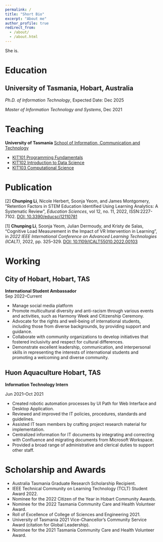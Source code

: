 ```yaml
---
permalink: /
title: "Short Bio"
excerpt: "About me"
author_profile: true
redirect_from: 
  - /about/
  - /about.html
---
```


She is.

Education
=========
## University of Tasmania, Hobart, Australia
*Ph.D. of Information Technology*, Expected Date: Dec 2025

*Master of Information Technology and Systems*, Dec 2021

Teaching
========
**University of Tasmania** [School of Information, Communication and Technology](https://www.utas.edu.au/built-digital-natural/ict) 
- [KIT101 Programming Fundamentals](https://www.utas.edu.au/courses/cse/units/kit101-programming-fundamentals) 
- [KIT102 Introduction to Data Science](https://www.utas.edu.au/courses/cse/units/kit102-introduction-to-data-science)
- [KIT103 Computational Science](https://www.utas.edu.au/courses/cse/units/kit103-computational-science)

Publication
===========
[2] **Chunping Li**, Nicole Herbert, Soonja Yeom, and James Montgomery, "Retention Factors in STEM Education Identified Using Learning Analytics: A Systematic Review", *Education Sciences*, vol 12, no. 11, 2022, ISSN:2227-7102. [DOI: 10.3390/educsci12110781](https://www.mdpi.com/2227-7102/12/11/781)

[1] **Chunping Li**, Soonja Yeom, Julian Dermoudy, and Kristy de Salas, “Cognitive Load Measurement in the Impact of VR Intervention in Learning”, in *2022 IEEE International Conference on Advanced Learning Technologies (ICALT)*, 2022, pp. 325–329. [DOI: 10.1109/ICALT55010.2022.00103](https://ieeexplore.ieee.org/document/9853744)

Working
=======
## City of Hobart, Hobart, TAS
**International Student Ambassador**  
Sep 2022–Current
- Manage social media platform
- Promote multicultural diversity and anti-racism through various events and activities, such as Harmony Week and Citizenship Ceremony.
- Advocate for the rights and well-being of international students, including those from diverse backgrounds, by providing support and guidance.
- Collaborate with community organizations to develop initiatives that fostered inclusivity and respect for cultural differences.
- Demonstrate excellent leadership, communication, and interpersonal skills in representing the interests of international students and promoting a welcoming and diverse community.

## Huon Aquaculture Hobart, TAS
**Information Technology Intern** 

Jun 2021–Oct 2021
- Created robotic automation processes by UI Path for Web Interface and Desktop Application.
- Reviewed and improved the IT policies, procedures, standards and guidelines.
- Assisted IT team members by crafting project research material for implementation.
- Centralized information for IT documents by integrating and correcting with Confluence and migrating
documents from Microsoft Workspace.
- Provided a broad range of administrative and clerical duties to support other staff.

Scholarship and Awards
===========
- Australia Tasmania Graduate Research Scholarship Recipient.
- IEEE Technical Community on Learning Technology (TCLT) Student Award 2022.
- Nominee for the 2022 Citizen of the Year in Hobart Community Awards.
- Nominee for the 2022 Tasmania Community Care and Health Volunteer Award.
- Roll of Excellence of College of Sciences and Engineering 2021.
- University of Tasmania 2021 Vice-Chancellor’s Community Service Award (citation for Global Leadership).
- Nominee for the 2021 Tasmania Community Care and Health Volunteer Award.

